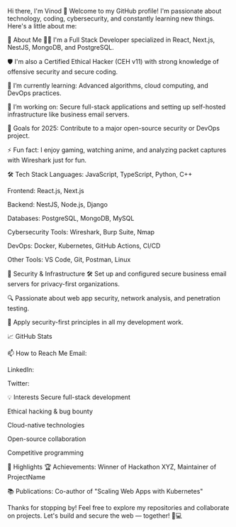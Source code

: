 Hi there, I'm Vinod 👋
Welcome to my GitHub profile! I'm passionate about technology, coding, cybersecurity, and constantly learning new things. Here's a little about me:

🚀 About Me
🧑‍💻 I'm a Full Stack Developer specialized in React, Next.js, NestJS, MongoDB, and PostgreSQL.

🛡️ I'm also a Certified Ethical Hacker (CEH v11) with strong knowledge of offensive security and secure coding.

🌱 I’m currently learning: Advanced algorithms, cloud computing, and DevOps practices.

💼 I’m working on: Secure full-stack applications and setting up self-hosted infrastructure like business email servers.

🎯 Goals for 2025: Contribute to a major open-source security or DevOps project.

⚡ Fun fact: I enjoy gaming, watching anime, and analyzing packet captures with Wireshark just for fun.

🛠️ Tech Stack
Languages: JavaScript, TypeScript, Python, C++

Frontend: React.js, Next.js

Backend: NestJS, Node.js, Django

Databases: PostgreSQL, MongoDB, MySQL

Cybersecurity Tools: Wireshark, Burp Suite, Nmap

DevOps: Docker, Kubernetes, GitHub Actions, CI/CD

Other Tools: VS Code, Git, Postman, Linux

🧠 Security & Infrastructure
🛠️ Set up and configured secure business email servers for privacy-first organizations.

🔍 Passionate about web app security, network analysis, and penetration testing.

🔐 Apply security-first principles in all my development work.

📈 GitHub Stats


📫 How to Reach Me
Email: 

LinkedIn: 

Twitter: 

💡 Interests
Secure full-stack development

Ethical hacking & bug bounty

Cloud-native technologies

Open-source collaboration

Competitive programming

🌟 Highlights
🏆 Achievements: Winner of Hackathon XYZ, Maintainer of ProjectName

📚 Publications: Co-author of "Scaling Web Apps with Kubernetes"

Thanks for stopping by! Feel free to explore my repositories and collaborate on projects. Let's build and secure the web — together! 🔐💻
